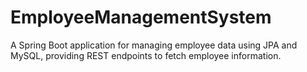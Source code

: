# EmployeeManagementSystem
A Spring Boot application for managing employee data using JPA and MySQL, providing REST endpoints to fetch employee information.
